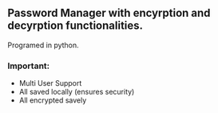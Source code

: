 
## Password Manager with encyrption and decyrption functionalities.
Programed in python. 
### Important: 
- Multi User Support
- All saved locally (ensures security)
- All encrypted savely 
